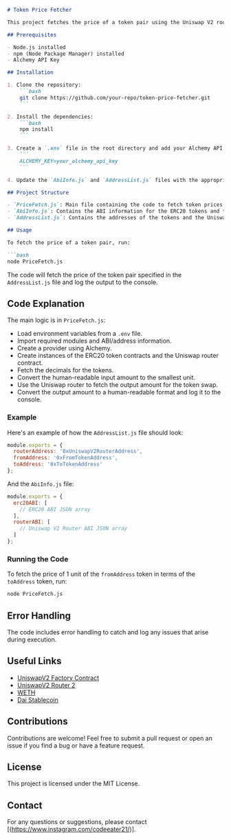 ```markdown
# Token Price Fetcher

This project fetches the price of a token pair using the Uniswap V2 router contract on the Ethereum mainnet. It uses `ethers.js` for interacting with the Ethereum blockchain.

## Prerequisites

- Node.js installed
- npm (Node Package Manager) installed
- Alchemy API Key

## Installation

1. Clone the repository:
    ```bash
    git clone https://github.com/your-repo/token-price-fetcher.git
    ```

2. Install the dependencies:
    ```bash
    npm install
    ```

3. Create a `.env` file in the root directory and add your Alchemy API key:
    ```
    ALCHEMY_KEY=your_alchemy_api_key
    ```

4. Update the `AbiInfo.js` and `AddressList.js` files with the appropriate ABI and address information for the tokens and router you want to use.

## Project Structure

- `PriceFetch.js`: Main file containing the code to fetch token prices.
- `AbiInfo.js`: Contains the ABI information for the ERC20 tokens and the Uniswap router.
- `AddressList.js`: Contains the addresses of the tokens and the Uniswap router.

## Usage

To fetch the price of a token pair, run:

```bash
node PriceFetch.js
```

The code will fetch the price of the token pair specified in the `AddressList.js` file and log the output to the console.

## Code Explanation

The main logic is in `PriceFetch.js`:

- Load environment variables from a `.env` file.
- Import required modules and ABI/address information.
- Create a provider using Alchemy.
- Create instances of the ERC20 token contracts and the Uniswap router contract.
- Fetch the decimals for the tokens.
- Convert the human-readable input amount to the smallest unit.
- Use the Uniswap router to fetch the output amount for the token swap.
- Convert the output amount to a human-readable format and log it to the console.

### Example

Here's an example of how the `AddressList.js` file should look:

```javascript
module.exports = {
  routerAddress: '0xUniswapV2RouterAddress',
  fromAddress: '0xFromTokenAddress',
  toAddress: '0xToTokenAddress'
};
```

And the `AbiInfo.js` file:

```javascript
module.exports = {
  erc20ABI: [
    // ERC20 ABI JSON array
  ],
  routerABI: [
    // Uniswap V2 Router ABI JSON array
  ]
};
```

### Running the Code

To fetch the price of 1 unit of the `fromAddress` token in terms of the `toAddress` token, run:

```bash
node PriceFetch.js
```

## Error Handling

The code includes error handling to catch and log any issues that arise during execution.

## Useful Links

- [UniswapV2 Factory Contract](https://etherscan.io/address/0x5c69bee701ef814a2b6a3edd4b1652cb9cc5aa6f)
- [UniswapV2 Router 2](https://etherscan.io/address/0x7a250d5630b4cf539739df2c5dacb4c659f2488d)
- [WETH](https://etherscan.io/token/0xc02aaa39b223fe8d0a0e5c4f27ead9083c756cc2)
- [Dai Stablecoin](https://etherscan.io/token/0x6b175474e89094c44da98b954eedeac495271d0f)

## Contributions

Contributions are welcome! Feel free to submit a pull request or open an issue if you find a bug or have a feature request.

## License

This project is licensed under the MIT License.

## Contact

For any questions or suggestions, please contact [(https://www.instagram.com/codeeater21/)].
```
